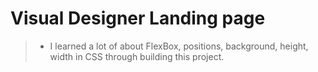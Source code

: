 # Visual Designer Landing page

> - I learned a lot of about FlexBox, positions, background, height, width in CSS through building this project.